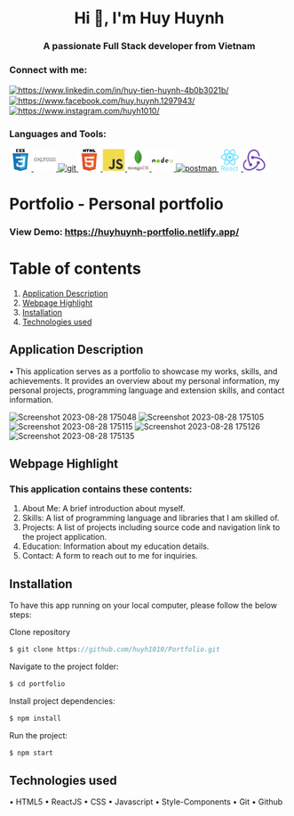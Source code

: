 <h1 align="center">Hi 👋, I'm Huy Huynh</h1>

<h3 align="center">A passionate Full Stack developer from Vietnam</h3>

<h3 align="left">Connect with me:</h3>
<a href="https://www.linkedin.com/in/huy-tien-huynh-4b0b3021b/" target="blank"><img align="center" src="https://raw.githubusercontent.com/rahuldkjain/github-profile-readme-generator/master/src/images/icons/Social/linked-in-alt.svg" alt="https://www.linkedin.com/in/huy-tien-huynh-4b0b3021b/" height="30" width="40" /></a>
<a href="https://www.facebook.com/huy.huynh.1297943/" target="blank"><img align="center" src="https://raw.githubusercontent.com/rahuldkjain/github-profile-readme-generator/master/src/images/icons/Social/facebook.svg" alt="https://www.facebook.com/huy.huynh.1297943/" height="30" width="40" /></a>
<a href="https://www.instagram.com/huyh1010/" target="blank"><img align="center" src="https://raw.githubusercontent.com/rahuldkjain/github-profile-readme-generator/master/src/images/icons/Social/instagram.svg" alt="https://www.instagram.com/huyh1010/" height="30" width="40" /></a>
</p>

<h3 align="left">Languages and Tools:</h3>
<p align="left"> <a href="https://www.w3schools.com/css/" target="_blank" rel="noreferrer"> <img src="https://raw.githubusercontent.com/devicons/devicon/master/icons/css3/css3-original-wordmark.svg" alt="css3" width="40" height="40"/> </a> <a href="https://expressjs.com" target="_blank" rel="noreferrer"> <img src="https://raw.githubusercontent.com/devicons/devicon/master/icons/express/express-original-wordmark.svg" alt="express" width="40" height="40"/> </a> <a href="https://git-scm.com/" target="_blank" rel="noreferrer"> <img src="https://www.vectorlogo.zone/logos/git-scm/git-scm-icon.svg" alt="git" width="40" height="40"/> </a> <a href="https://www.w3.org/html/" target="_blank" rel="noreferrer"> <img src="https://raw.githubusercontent.com/devicons/devicon/master/icons/html5/html5-original-wordmark.svg" alt="html5" width="40" height="40"/> </a> <a href="https://developer.mozilla.org/en-US/docs/Web/JavaScript" target="_blank" rel="noreferrer"> <img src="https://raw.githubusercontent.com/devicons/devicon/master/icons/javascript/javascript-original.svg" alt="javascript" width="40" height="40"/> </a> <a href="https://www.mongodb.com/" target="_blank" rel="noreferrer"> <img src="https://raw.githubusercontent.com/devicons/devicon/master/icons/mongodb/mongodb-original-wordmark.svg" alt="mongodb" width="40" height="40"/> </a> <a href="https://nodejs.org" target="_blank" rel="noreferrer"> <img src="https://raw.githubusercontent.com/devicons/devicon/master/icons/nodejs/nodejs-original-wordmark.svg" alt="nodejs" width="40" height="40"/> </a> <a href="https://postman.com" target="_blank" rel="noreferrer"> <img src="https://www.vectorlogo.zone/logos/getpostman/getpostman-icon.svg" alt="postman" width="40" height="40"/> </a> <a href="https://reactjs.org/" target="_blank" rel="noreferrer"> <img src="https://raw.githubusercontent.com/devicons/devicon/master/icons/react/react-original-wordmark.svg" alt="react" width="40" height="40"/> </a> <a href="https://redux.js.org" target="_blank" rel="noreferrer"> <img src="https://raw.githubusercontent.com/devicons/devicon/master/icons/redux/redux-original.svg" alt="redux" width="40" height="40"/> </a> </p>

# Portfolio - Personal portfolio

### View Demo: https://huyhuynh-portfolio.netlify.app/

# Table of contents

1. [Application Description](#application_description)
2. [Webpage Highlight](#features)
3. [Installation](#installation)
4. [Technologies used](#technologies_used)

## <a name="application_description">Application Description</a>

• This application serves as a portfolio to showcase my works, skills, and achievements. It provides an overview about my personal information, my personal projects, programming language and extension skills, and contact information.

![Screenshot 2023-08-28 175048](https://github.com/huyh1010/Portfolio/assets/117617750/ed250c99-d7ec-45ce-b07a-9eb4fe170062)
![Screenshot 2023-08-28 175105](https://github.com/huyh1010/Portfolio/assets/117617750/9e5fba0a-84b2-4819-8e3d-313d2452fafe)
![Screenshot 2023-08-28 175115](https://github.com/huyh1010/Portfolio/assets/117617750/677568f2-db4a-437c-8773-11cc8be9f3ed)
![Screenshot 2023-08-28 175126](https://github.com/huyh1010/Portfolio/assets/117617750/c6e7ad8f-fed0-4fa2-a06b-7eb64f42b89a)
![Screenshot 2023-08-28 175135](https://github.com/huyh1010/Portfolio/assets/117617750/85fac7d0-6923-4ce2-9ee5-4c878ec315bd)

## <a name="features">Webpage Highlight</a>

### This application contains these contents:

1. About Me: A brief introduction about myself.
2. Skills: A list of programming language and libraries that I am skilled of.
3. Projects: A list of projects including source code and navigation link to the project application.
4. Education: Information about my education details.
5. Contact: A form to reach out to me for inquiries.

## <a name="installation">Installation</a>

To have this app running on your local computer, please follow the below steps:

Clone repository

```javascript
$ git clone https://github.com/huyh1010/Portfolio.git
```

Navigate to the project folder:

```javascript
$ cd portfolio
```

Install project dependencies:

```javascript
$ npm install
```

Run the project:

```javascript
$ npm start
```

## <a name="technologies_used">Technologies used</a>

• HTML5
• ReactJS
• CSS
• Javascript
• Style-Components
• Git
• Github
